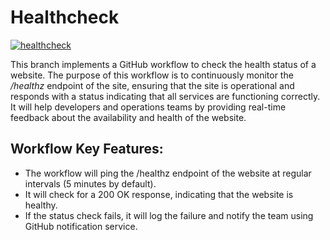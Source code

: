 # Healthcheck

[![healthcheck](https://github.com/streamdp/healthcheck/actions/workflows/healthcheck.yml/badge.svg?branch=main)](https://github.com/streamdp/healthcheck/actions/workflows/healthcheck.yml)

This branch implements a GitHub workflow to check the health status of a website. The purpose of this workflow is to 
continuously monitor the */healthz* endpoint of the site, ensuring that the site is operational and responds with a
status indicating that all services are functioning correctly. It will help developers and operations teams by 
providing real-time feedback about the availability and health of the website.

## Workflow Key Features:
* The workflow will ping the /healthz endpoint of the website at regular intervals (5 minutes by default).
* It will check for a 200 OK response, indicating that the website is healthy.
* If the status check fails, it will log the failure and notify the team using GitHub notification service.
